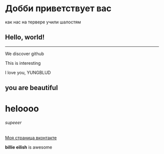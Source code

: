 # Добби приветствует вас
как нас на тервере учили шалостям
## Hello, world!
*** 
We discover github

This is interesting

I love you, YUNGBLUD

you are beautiful
-------
heloooo
========
###### supeeer
[Моя страница вконтакте](https://vk.com/kamillabakhtieva)

**billie eilish** is awesome
